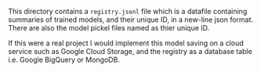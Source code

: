 This directory contains a `registry.jsonl` file which is a datafile containing summaries of trained models, and their unique ID, in a new-line json format. There are also the model pickel files named as thier unique ID.

If this were a real project I would implement this model saving on a cloud service such as Google Cloud Storage, and the registry as a database table i.e. Google BigQuery or MongoDB.


